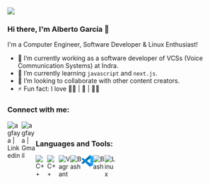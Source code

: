 [twitter]: https://www.twitter.com/agfaya_
[github]: https://www.github.com/agfaya
[instagram]: https://www.instagram.com/agfaya_
[gmail]: mailto:albertodelafaya@gmail.com
[linkedin]: https://www.linkedin.com/in/agfaya/

<a href="https://github.com/agfaya/github-readme-stats">
  <img height=200 align="center" src="https://github-readme-stats.vercel.app/api?username=agfaya&hide=contribs&card_width=100" />
</a>

### Hi there, I'm Alberto García 👋

I'm a Computer Engineer, Software Developer & Linux Enthusiast!
- 🔭 I’m currently working as a software developer of VCSs (Voice Communication Systems) at Indra.
- 🌱 I’m currently learning `javascript` and `next.js`.
- 👯 I’m looking to collaborate with other content creators.
- ⚡ Fun fact: I love 🏋🏻 | 🐶 | 👨‍💻

### Connect with me:

[<img align="left" alt="agfaya | Linkedin" width="32px" src="https://icon.icepanel.io/Technology/svg/LinkedIn.svg" />][linkedin]
<!--
[<img align="left" alt="agfaya | Twitter" width="24px" src="https://pics.freeicons.io/uploads/icons/png/3848290321556105338-512.png" />][twitter]
[<img align="left" alt="agfaya | Github" width="24px" src="https://pics.freeicons.io/uploads/icons/png/10412341841540553610-512.png" />][github]
[<img align="left" alt="agfaya | Instagram" width="24px" src="https://pics.freeicons.io/uploads/icons/png/2504645431599781003-512.png" />][instagram]
-->
[<img align="left" alt="agfaya | Gmail" width="32px" src="https://pics.freeicons.io/uploads/icons/png/11377518691557997002-512.png" />][gmail]

<br />

### Languages and Tools:

[<img align="left" alt="C++" width="26px" src="https://cdn-icons-png.flaticon.com/512/6132/6132222.png" />](https://www.google.com/search?&q=C++)
[<img align="left" alt="C++" width="26px" src="https://icon.icepanel.io/Technology/svg/Qt-Framework.svg" />](https://www.google.com/search?&q=QT+framework)
[<img align="left" alt="Vagrant" width="26px" src="https://icon.icepanel.io/Technology/svg/HashiCorp-Vagrant.svg" />](https://www.google.com/search?&q=Vagrant)
[<img align="left" alt="Bash" width="26px" src="https://icon.icepanel.io/Technology/svg/Apache-Subversion.svg" />](https://www.google.com/search?&q=Subversion)
[<img align="left" alt="Visual Studio Code" width="26px" src="https://raw.githubusercontent.com/github/explore/80688e429a7d4ef2fca1e82350fe8e3517d3494d/topics/visual-studio-code/visual-studio-code.png" />](https://www.google.com/search?&q=Visual+Studio+Code)
[<img align="left" alt="Bash" width="26px" src="https://raw.githubusercontent.com/odb/official-bash-logo/master/assets/Logos/Icons/SVG/128x128.svg" />](https://www.google.com/search?&q=Bash+scripting)
[<img align="left" alt="Linux" width="26px" src="https://icon.icepanel.io/Technology/png-shadow-512/Linux.png" />](https://www.google.com/search?&q=Linux)
<!--
[<img align="left" alt="Python" width="26px" src="https://raw.githubusercontent.com/PKief/vscode-material-icon-theme/master/icons/python.svg" />](https://www.google.com/search?&q=Python)
[<img align="left" alt="Git" width="26px" src="https://raw.githubusercontent.com/github/explore/80688e429a7d4ef2fca1e82350fe8e3517d3494d/topics/git/git.png" />](https://www.google.com/search?&q=Git)
[<img align="left" alt="GitHub" width="26px" src="https://raw.githubusercontent.com/github/explore/78df643247d429f6cc873026c0622819ad797942/topics/github/github.png" />](https://www.google.com/search?&q=Github)
[<img align="left" alt="Terminal" width="26px" src="https://raw.githubusercontent.com/github/explore/80688e429a7d4ef2fca1e82350fe8e3517d3494d/topics/terminal/terminal.png" />](https://www.google.com/search?&q=command+line+interface)
[<img align="left" alt="Windows" width="26px" src="https://image.flaticon.com/icons/svg/882/882702.svg" />](https://www.google.com/search?&q=Windows)
-->

<!--
**agfaya/agfaya** is a ✨ _special_ ✨ repository because its `README.md` (this file) appears on your GitHub profile.

Here are some ideas to get you started:

- 🔭 I’m currently working on ...
- 🌱 I’m currently learning ...
- 👯 I’m looking to collaborate on ...
- 🤔 I’m looking for help with ...
- 💬 Ask me about ...
- 📫 How to reach me: ...
- 😄 Pronouns: ...
- ⚡ Fun fact: ...
-->
